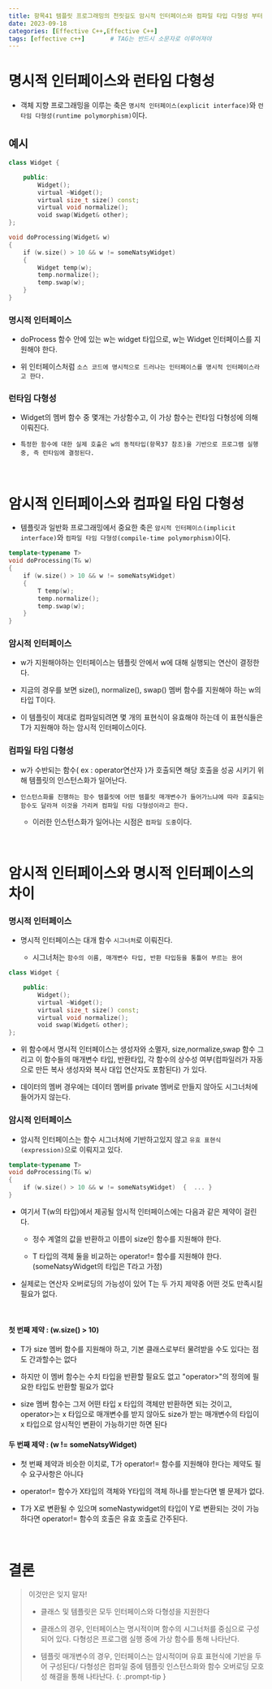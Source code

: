 ```yaml
---
title: 항목41 템플릿 프로그래밍의 천릿길도 암시적 인터페이스와 컴파일 타입 다형성 부터
date: 2023-09-18
categories: [Effective C++,Effective C++]
tags: [effective c++]		# TAG는 반드시 소문자로 이루어져야
---
```


**명시적 인터페이스와 런타임 다형성**
===========

* 객체 지향 프로그래밍을 이루는 축은 `명시적 인터페이스(explicit interface)`와 `런타임 다형성(runtime polymorphism)`이다.


## 예시

```c++
class Widget {

    public:
        ‌Widget();
        ‌virtual ~Widget();
        ‌virtual size_t size() const;
        ‌virtual void normalize();
        ‌void swap(Widget& other);
};

void doProcessing(Widget& w)
{
    ‌if (w.size() > 10 && w != someNatsyWidget)
    ‌{
        ‌‌Widget temp(w);
        ‌‌temp.normalize();
        ‌‌temp.swap(w);
    ‌}
}
```

### 명시적 인터페이스

* doProcess 함수 안에 있는 w는 widget 타입으로, w는 Widget 인터페이스를 지원해야 한다.

* 위 인터페이스처럼 `소스 코드에 명시적으로 드러나는 인터페이스를 명시적 인터페이스라고 한다.`

### 런타임 다형성

* Widget의 멤버 함수 중 몇개는 가상함수고, 이 가상 함수는 런타임 다형성에 의해 이뤄진다.

* `특정한 함수에 대한 실제 호출은 w의 동적타입(항목37 참조)을 기반으로 프로그램 실행 중, 즉 런타임에 결정된다.`


<br>

**암시적 인터페이스와 컴파일 타임 다형성**
==============

* 템플릿과 일반화 프로그래밍에서 중요한 축은 `암시적 인터페이스(implicit interface)`와 `컴파일 타임 다형성(compile-time polymorphism)`이다.

```c++
template<typename T>
void doProcessing(T& w)
{
    ‌if (w.size() > 10 && w != someNatsyWidget)
    ‌{
        ‌‌T temp(w);
        ‌‌temp.normalize();
        ‌‌temp.swap(w);
    ‌}
}
```

### 암시적 인터페이스

* w가 지원해야하는 인터페이스는 템플릿 안에서 w에 대해 실행되는 연산이 결정한다.

* 지금의 경우를 보면 size(), normalize(), swap() 멤버 함수를 지원해야 하는 w의 타입 T이다.
  
* 이 템플릿이 제대로 컴파일되려면 몇 개의 표현식이 유효해야 하는데 이 표현식들은 T가 지원해야 하는 암시적 인터페이스이다.

### 컴파일 타임 다형성

* w가 수반되는 함수( ex : operator연산자 )가 호출되면 해당 호출을 성공 시키기 위해 템플릿의 인스턴스화가 일어난다.

* `인스턴스화를 진행하는 함수 템플릿에 어떤 템플릿 매개변수가 들어가느냐에 따라 호출되는 함수도 달라져 이것을 가리켜 컴파일 타임 다형성이라고 한다.`

  * 이러한 인스턴스화가 일어나는 시점은 `컴파일 도중`이다.

<Br>

**암시적 인터페이스와 명시적 인터페이스의 차이**
===============

### 명시적 인터페이스

* 명시적 인터페이스는 대개 함수 `시그너처`로 이뤄진다.

  * 시그너처는 `함수의 이름, 매개변수 타입, 반환 타입등을 통틀어 부르는 용어`

```c++
class Widget {

    public:
        ‌Widget();
        ‌virtual ~Widget();
        ‌virtual size_t size() const;
        ‌virtual void normalize();
        ‌void swap(Widget& other);
};
```

* 위 함수에서 명시적 인터페이스는 생성자와 소멸자, size,normalize,swap 함수 그리고 이 함수들의 매개변수 타입, 반환타입, 각 함수의 상수성 여부(컴파일러가 자동으로 만든 복사 생성자와 복사 대입 연산자도 포함된다)
가 있다.

* 데이터의 멤버 경우에는 데이터 멤버를 private 멤버로 만들지 않아도 시그너처에 들어가지 않는다.


### 암시적 인터페이스

* 암시적 인터페이스는 함수 시그너처에 기반하고있지 않고 `유효 표현식(expression)`으로 이뤄지고 있다.

```c++
template<typename T>
void doProcessing(T& w)
{
    ‌if (w.size() > 10 && w != someNatsyWidget)  ‌{  ... }
}
```

* 여기서 T(w의 타입)에서 제공될 암시적 인터페이스에는 다음과 같은 제약이 걸린다.

  * 정수 계열의 값을 반환하고 이름이 size인 함수를 지원해야 한다.

  * T 타입의 객체 둘을 비교하는 operator!= 함수를 지원해야 한다.(someNatsyWidget의 타입은 T라고 가정)

* 실제로는 연산자 오버로딩의 가능성이 있어 T는 두 가지 제약중 어떤 것도 만족시킬 필요가 없다.

<br>

#### 첫 번째 제약 : (w.size() > 10)

* T가 size 멤버 함수를 지원해야 하고, 기본 클래스로부터 물려받을 수도 있다는 점도 간과할수는 없다

* 하지만 이 멤버 함수는 수치 타입을 반환할 필요도 없고 "operator>"의 정의에 필요한 타입도 반환할 필요가 없다

* size 멤버 함수는 그저 어떤 타입 x 타입의 객체만 반환하면 되는 것이고,<br>
 operator>는 x 타입으로 매개변수를 받지 않아도 size가 받는 매개변수의 타입이 x 타입으로 암시적인 변환이 가능하기만 하면 된다


#### 두 번째 제약 :  (w != someNatsyWidget)

* 첫 번째 제약과 비슷한 이치로, T가 operator!= 함수를 지원해야 한다는 제약도 필수 요구사항은 아니다

* operator!= 함수가 X타입의 객체와 Y타입의 객체 하나를 받는다면 별 문제가 없다.

* T가 X로 변환될 수 있으며 someNastywidget의 타입이 Y로 변환되는 것이 가능하다면 operator!= 함수의 호출은 유효 호출로 간주된다.


<br>

**결론**
==========

> 이것만은 잊지 말자!
> * 클래스 및 템플릿은 모두 인터페이스와 다형성을 지원한다
> 
> * 클래스의 경우, 인터페이스는 명시적이며 함수의 시그너처를 중심으로 구성되어 있다.
>   다형성은 프로그램 실행 중에 가상 함수를 통해 나타난다.
> 
> * 템플릿 매개변수의 경우, 인터페이스는 암시적이며 유효 표현식에 기반을 두어 구성된다/
>   다형성은 컴파일 중에 템플릿 인스턴스화와 함수 오버로딩 모호성 해결을 통해 나타난다.
{: .prompt-tip }